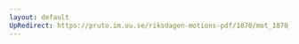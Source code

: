 ```yaml
---
layout: default
UpRedirect: https://pruto.im.uu.se/riksdagen-motions-pdf/1870/mot_1870__ak__99/mot_1870__ak__99-001.pdf
---
```

